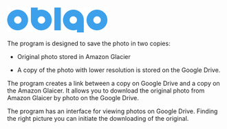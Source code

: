 ![Image of Oblaqo](https://github.com/fiftin/oblqo/blob/master/Oblqo/oblqo.png)

The program is designed to save the photo in two copies:

* Original photo stored in Amazon Glacier

* A copy of the photo with lower resolution is stored on the Google Drive.

The program creates a link between a copy on Google Drive and a copy on the Amazon Glaicer. It allows you to download the original photo from Amazon Glaicer by photo on the Google Drive.

The program has an interface for viewing photos on Google Drive. Finding the right picture you can initiate the downloading of the original.
